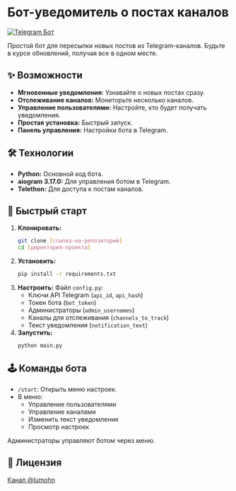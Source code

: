 # Бот-уведомитель о постах каналов

[![Telegram Бот](https://img.shields.io/badge/Telegram-Бот-blue.svg)](https://t.me/nickxd_bot)

Простой бот для пересылки новых постов из Telegram-каналов. Будьте в курсе обновлений, получая все в одном месте.

## ✨ Возможности

*   **Мгновенные уведомления:**  Узнавайте о новых постах сразу.
*   **Отслеживание каналов:** Мониторьте несколько каналов.
*   **Управление пользователями:**  Настройте, кто будет получать уведомления.
*   **Простая установка:** Быстрый запуск.
*   **Панель управления:** Настройки бота в Telegram.

## 🛠️ Технологии

*   **Python:** Основной код бота.
*   **aiogram 3.17.0:**  Для управления ботом в Telegram.
*   **Telethon:** Для доступа к постам каналов.

## 🚀 Быстрый старт

1.  **Клонировать:**
    ```bash
    git clone [ссылка-на-репозиторий]
    cd [директория-проекта]
    ```
2.  **Установить:**
    ```bash
    pip install -r requirements.txt
    ```
3.  **Настроить:** Файл `config.py`:
    *   Ключи API Telegram (`api_id`, `api_hash`)
    *   Токен бота (`bot_token`)
    *   Администраторы (`admin_usernames`)
    *   Каналы для отслеживания (`channels_to_track`)
    *   Текст уведомления (`notification_text`)
4.  **Запустить:**
    ```bash
    python main.py
    ```

## 🕹️ Команды бота

*   `/start`: Открыть меню настроек.
*   В меню:
    *   Управление пользователями
    *   Управление каналами
    *   Изменить текст уведомления
    *   Просмотр настроек

Администраторы управляют ботом через меню.

## 📄 Лицензия

[Канал @lumohn](https://t.me/lumohn)
